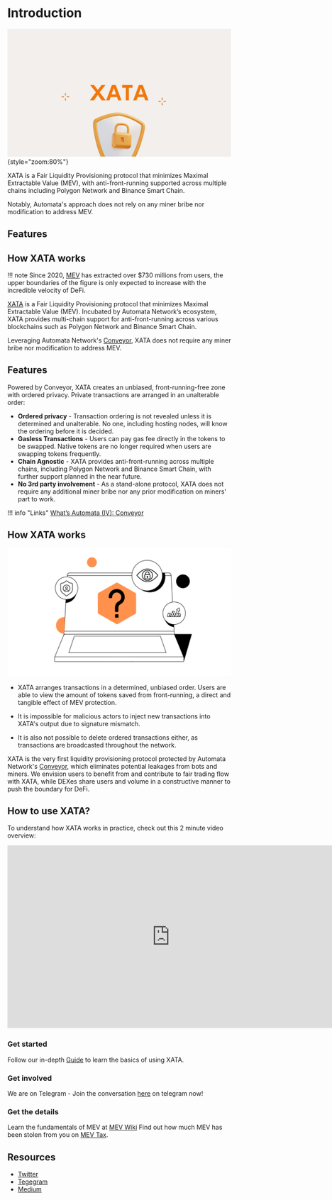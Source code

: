 # Introduction

![](../assets/xata_updated.png){style="zoom:80%"}

XATA is a Fair Liquidity Provisioning protocol that minimizes Maximal Extractable Value (MEV), with anti-front-running supported across multiple chains including Polygon Network and Binance Smart Chain. 

Notably, Automata's approach does not rely on any miner bribe nor modification to address MEV. 

## Features 



## How XATA works 


!!! note
    Since 2020, [MEV](https://app.gitbook.com/o/-MjTHc7BOHyVLIwg4MYT/s/-MjTHhnx55kZnU8_VVc-/) has extracted over $730 millions from users, the upper boundaries of the figure is only expected to increase with the incredible velocity of DeFi.

[XATA](https://www.xata.fi/) is a Fair Liquidity Provisioning protocol that minimizes Maximal Extractable Value (MEV). Incubated by Automata Network’s ecosystem, XATA provides multi-chain support for anti-front-running across various blockchains such as Polygon Network and Binance Smart Chain.

Leveraging Automata Network's [Conveyor](https://medium.com/atanetwork/whats-automata-iv-conveyor-93c9335e4f43), XATA does not require any miner bribe nor modification to address MEV.


## Features
Powered by Conveyor, XATA creates an unbiased, front-running-free zone with ordered privacy. Private transactions are arranged in an unalterable order:

* **Ordered privacy** - Transaction ordering is not revealed unless it is determined and unalterable. No one, including hosting nodes, will know the ordering before it is decided.
* **Gasless Transactions** - Users can pay gas fee directly in the tokens to be swapped. Native tokens are no longer required when users are swapping tokens frequently. 
* **Chain Agnostic** - XATA provides anti-front-running across multiple chains, including Polygon Network and Binance Smart Chain, with further support planned in the near future.
* **No 3rd party involvement** - As a stand-alone protocol, XATA does not require any additional miner bribe nor any prior modification on miners' part to work.

!!! info "Links"
    [What’s Automata (IV): Conveyor](https://medium.com/atanetwork/whats-automata-iv-conveyor-93c9335e4f43)

## How XATA works
![image](../assets/xata/howATAworks.png)

* XATA arranges transactions in a determined, unbiased order. Users are able to view the amount of tokens saved from front-running, a direct and tangible effect of MEV protection. 

* It is impossible for malicious actors to inject new transactions into XATA's output due to signature mismatch. 

* It is also not possible to delete ordered transactions either, as transactions are broadcasted throughout the network.

XATA is the very first liquidity provisioning protocol protected by Automata Network's [Conveyor](https://medium.com/atanetwork/whats-automata-iv-conveyor-93c9335e4f43), which eliminates potential leakages from bots and miners. We envision users to benefit from and contribute to fair trading flow with XATA, while DEXes share users and volume in a constructive manner to push the boundary for DeFi.

## How to use XATA?

To understand how XATA works in practice, check out this 2 minute video overview:

<iframe width="732" height="412" src="https://www.youtube.com/embed/ydu6iRdlFpQ" title="YouTube video player" frameborder="0" allow="accelerometer; autoplay; clipboard-write; encrypted-media; gyroscope; picture-in-picture" allowfullscreen></iframe>

### Get started
Follow our in-depth [Guide](./liquiditypool-guide.md) to learn the basics of using XATA.

### Get involved
We are on Telegram - Join the conversation [here](https://t.me/xataprotocol) on telegram now!

### Get the details
Learn the fundamentals of MEV at [MEV Wiki](https://mev.wiki/)
Find out how much MEV has been stolen from you on [MEV Tax](https://mev.tax/).

## Resources
* [Twitter](https://twitter.com/teamxata)
* [Tegegram](https://t.me/xataprotocol)
* [Medium](https://www.medium.com/@teamxata)
